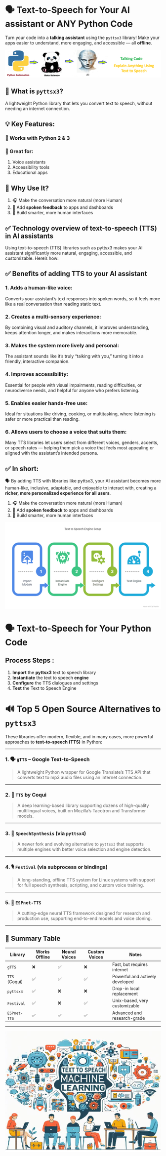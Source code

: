 

# 🗣️ Text-to-Speech for Your AI assistant or ANY Python Code

Turn your code into a **talking assistant** using the `pyttsx3` library!
Make your apps easier to understand, more engaging, and accessible — all **offline**.

![Image](talking_code.png)





## 🔧 What is `pyttsx3`?

A lightweight Python library that lets you convert text to speech, without needing an internet connection.

## 💡 Key Features:

###  🧠 Works with **Python 2 & 3**

### 📢 Great for:

1.  Voice assistants
2.  Accessibility tools
3.  Educational apps

## 🚀 Why Use It?

1. 🎧 Make the conversation more natural (more Human)
2. 💬 Add **spoken feedback** to apps and dashboards
3. 🤖 Build smarter, more human interfaces






## ✅ Technology overview of text-to-speech (TTS) in AI assistants

Using text-to-speech (TTS) libraries such as pyttsx3 makes your AI assistant significantly more natural, engaging, accessible, and customizable. Here’s how:

## ✅ Benefits of adding TTS to your AI assistant

### 1. Adds a human-like voice:
Converts your assistant’s text responses into spoken words, so it feels more like a real conversation than reading static text.

### 2. Creates a multi-sensory experience:
By combining visual and auditory channels, it improves understanding, keeps attention longer, and makes interactions more memorable.

### 3. Makes the system more lively and personal:
The assistant sounds like it’s truly “talking with you,” turning it into a friendly, interactive companion.

### 4. Improves accessibility:
Essential for people with visual impairments, reading difficulties, or neurodiverse needs, and helpful for anyone who prefers listening.

### 5. Enables easier hands-free use:
Ideal for situations like driving, cooking, or multitasking, where listening is safer or more practical than reading.

### 6. Allows users to choose a voice that suits them:
Many TTS libraries let users select from different voices, genders, accents, or speech rates — helping them pick a voice that feels most appealing or aligned with the assistant’s intended persona.

## ✅ In short:

🗣️ By adding TTS with libraries like pyttsx3, your AI assistant becomes more human-like, inclusive, adaptable, and enjoyable to interact with, 
creating a **richer, more personalized experience for all users**.

1. 🎧 Make the conversation more natural (more Human)
2. 💬 Add **spoken feedback** to apps and dashboards
3. 🤖 Build smarter, more human interfaces



![Image](text_to_speech_workflow.png)





# 🗣️ Text-to-Speech for Your Python Code

## Process Steps :

1. **Import** the **pyttsx3** text to speech library
2. **Instantiate** the text to speech **engine**
3. **Configure** the TTS dialogues and settings
4. **Test** the Text to Speech Engine







# 🔊 Top 5 Open Source Alternatives to `pyttsx3`

These libraries offer modern, flexible, and in many cases, more powerful approaches to **text-to-speech (TTS)** in Python:

---

### 1. 🗣️ `gTTS` – Google Text-to-Speech
> A lightweight Python wrapper for Google Translate’s TTS API that converts text to mp3 audio files using an internet connection.

---

### 2. 🧠 `TTS` by Coqui
> A deep learning-based library supporting dozens of high-quality multilingual voices, built on Mozilla’s Tacotron and Transformer models.

---

### 3. 🧩 `SpeechSynthesis` (via `pyttsx4`)
> A newer fork and evolving alternative to `pyttsx3` that supports multiple engines with better voice selection and engine detection.

---

### 4. 🎙️ `Festival` (via subprocess or bindings)
> A long-standing, offline TTS system for Linux systems with support for full speech synthesis, scripting, and custom voice training.

---

### 5. 🤖 `ESPnet-TTS`
> A cutting-edge neural TTS framework designed for research and production use, supporting end-to-end models and voice cloning.

---

## 📌 Summary Table

| Library         | Works Offline | Neural Voices | Custom Voices | Notes                        |
|----------------|---------------|----------------|----------------|------------------------------|
| `gTTS`          | ❌            | ✅             | ❌             | Fast, but requires internet  |
| `TTS` (Coqui)   | ✅            | ✅             | ✅             | Powerful and actively developed |
| `pyttsx4`       | ✅            | ❌             | ❌             | Drop-in local replacement     |
| `Festival`      | ✅            | ❌             | ✅             | Unix-based, very customizable |
| `ESPnet-TTS`    | ✅            | ✅             | ✅             | Advanced and research-grade   |

---



![Image](sample.png)

